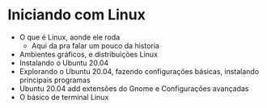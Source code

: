 # Iniciando com Linux

- O que é Linux, aonde ele roda
	- Aqui da pra falar um pouco da historia  
- Ambientes gráficos, e distribuições Linux
- Instalando o Ubuntu 20.04
- Explorando o Ubuntu 20.04, fazendo configurações básicas, instalando principais programas
- Ubuntu 20.04 add extensões do Gnome e Configurações avançadas 
- O básico de terminal Linux
